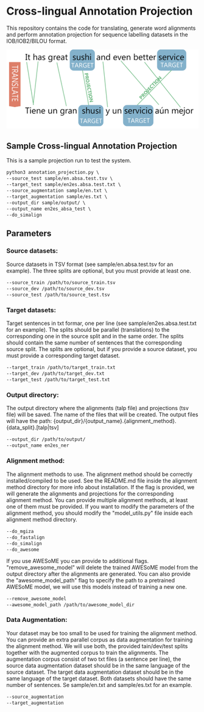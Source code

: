 # Cross-lingual Annotation Projection 
This repository contains the code for translating, generate word alignments and perform annotation
projection for sequence labelling datasets in the IOB/IOB2/BILOU format.

<img src="github_images/projection.png" alt="Demo" width="700"/>

## Sample Cross-lingual Annotation Projection 
This is a sample projection run to test the system.
````commandline
python3 annotation_projection.py \
--source_test sample/en.absa.test.tsv \
--target_test sample/en2es.absa.test.txt \
--source_augmentation sample/en.txt \
--target_augmentation sample/es.txt \
--output_dir sample/output/ \
--output_name en2es_absa_test \
--do_simalign 
````

## Parameters

### Source datasets:
Source datasets in TSV format (see sample/en.absa.test.tsv for an example). 
The three splits are optional, but you must provide at least one.
````commandline
--source_train /path/to/source_train.tsv
--source_dev /path/to/source_dev.tsv
--source_test /path/to/source_test.tsv
````

### Target datasets:
Target sentences in txt formar, one per line (see sample/en2es.absa.test.txt for an example).
The splits should be parallel (translations) to the corresponding one in the source split and in the same order. 
The splits should contain the same number of sentences that the corresponding source split. 
The splits are optional, but if you provide a source dataset, you must provide a corresponding target dataset.
````commandline
--target_train /path/to/target_train.txt
--target_dev /path/to/target_dev.txt
--target_test /path/to/target_test.txt
````

### Output directory:
The output directory where the alignments (talp file) and projections (tsv file) will be saved.
The name of the files that will be created. 
The output files will have the path: {output_dir}/{output_name}.{alignment_method}.{data_split}.[talp|tsv]
````commandline
--output_dir /path/to/output/
--output_name en2es_ner
````

### Alignment method:
The alignment methods to use. The alignment method should be correctly installed/compiled to be used. 
See the README.md file inside the alignment method directory for more info about installation.
If the flag is provided, we will generate the alignments and projections for the corresponding alignment method.
You can provide multiple alignment methods, at least one of them must be provided.
If you want to modify the parameters of the alignment method, you should modify the
"model_utils.py" file inside each alignment method directory.
````commandline
--do_mgiza
--do_fastalign
--do_simalign
--do_awesome
````
If you use AWESoME you can provide to additional flags. "remove_awesome_model" will delete the trained 
AWESoME model from the output directory after the alignments are generated. You can also provide the "awesome_model_path"
flag to specify the path to a pretrained AWESoME model, we will use this models instead of training a new one.
````commandline
--remove_awesome_model
--awesome_model_path /path/to/awesome_model_dir
````

### Data Augmentation:
Your dataset may be too small to be used for training the alignment method. You can 
provide an extra parallel corpus as data augmentation for training the alignment method. We will
use both, the provided tain/dev/test splits together with the augmented corpus to train the alignments.
The augmentation corpus consist of two txt files (a sentence per line), the source data augmentation dataset
should be in the same language of the source dataset. The target data augmentation dataset should be in the same
language of the target dataset. Both datasets should have the same number of sentences. Se sample/en.txt and 
sample/es.txt for an example.

````commandline
--source_augmentation
--target_augmentation
````




